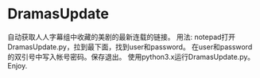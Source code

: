# DramasUpdate
自动获取人人字幕组中收藏的美剧的最新连载的链接。
用法:
notepad打开DramasUpdate.py，拉到最下面，找到user和password。
在user和password的双引号中写入帐号密码。保存退出。
使用python3.x运行DramasUpdate.py。
Enjoy.
